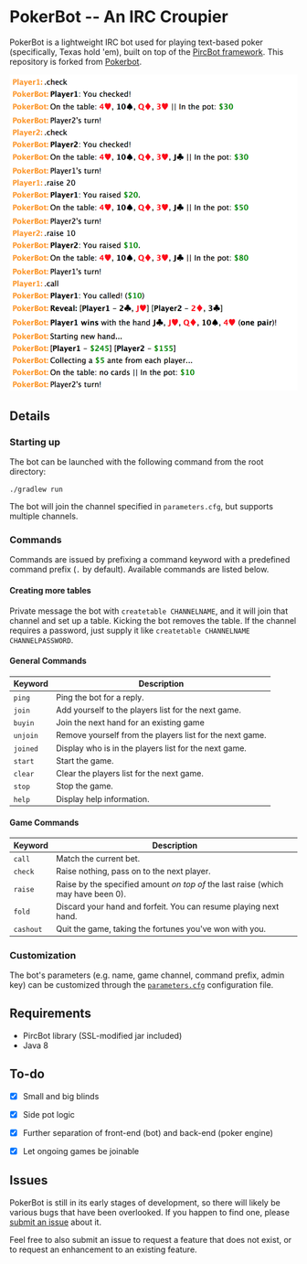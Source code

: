 PokerBot -- An IRC Croupier
===========================

PokerBot is a lightweight IRC bot used for playing text-based poker (specifically, Texas hold 'em), built on top of the [PircBot framework](http://www.jibble.org/pircbot.php).
This repository is forked from [Pokerbot](https://github.com/arshajii/pokerbot).

![](misc/pokerbot_example_game.png)

Details
--------

### Starting up

The bot can be launched with the following command from the root directory:

```
./gradlew run
```

The bot will join the channel specified in `parameters.cfg`, but supports multiple channels.

### Commands

Commands are issued by prefixing a command keyword with a predefined command prefix (`.` by default). Available commands are listed below.

#### Creating more tables

Private message the bot with `createtable CHANNELNAME`, and it will join that channel and set up a table. Kicking the
bot removes the table. If the channel requires a password, just supply it like `createtable CHANNELNAME CHANNELPASSWORD`.

#### General Commands

Keyword | Description
--------|------------
`ping` | Ping the bot for a reply.
`join` | Add yourself to the players list for the next game.
`buyin` | Join the next hand for an existing game
`unjoin` | Remove yourself from the players list for the next game.
`joined` | Display who is in the players list for the next game.
`start` | Start the game.
`clear` | Clear the players list for the next game.
`stop` | Stop the game.
`help` | Display help information.

#### Game Commands

Keyword | Description
--------|------------
`call` | Match the current bet.
`check` | Raise nothing, pass on to the next player.
`raise` | Raise by the specified amount *on top of* the last raise (which may have been 0).
`fold` | Discard your hand and forfeit. You can resume playing next hand.
`cashout` | Quit the game, taking the fortunes you've won with you.

### Customization

The bot's parameters (e.g. name, game channel, command prefix, admin key) can be customized through the [`parameters.cfg`](parameters.cfg) configuration file.

Requirements
------------

- PircBot library (SSL-modified jar included)
- Java 8


To-do
-----

- [x] Small and big blinds
- [x] Side pot logic
- [x] Further separation of front-end (bot) and back-end (poker engine)
- [x] Let ongoing games be joinable


Issues
------

PokerBot is still in its early stages of development, so there will likely be various bugs that have been overlooked. If you happen to find one, please [submit an issue](https://github.com/bladh/pokerbot/issues/new) about it.

Feel free to also submit an issue to request a feature that does not exist, or to request an enhancement to an existing feature.



